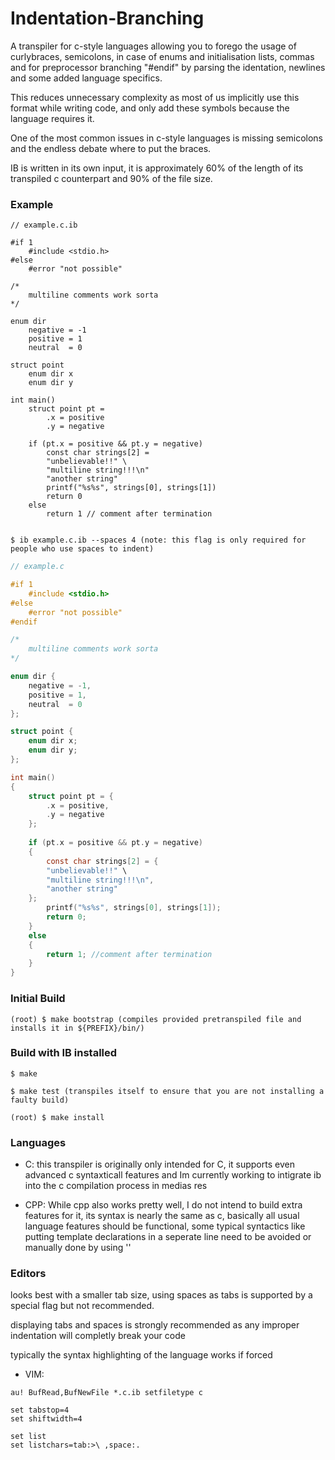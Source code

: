 # Indentation-Branching

A transpiler for c-style languages allowing you to forego the usage of curlybraces, semicolons, in case of enums and initialisation lists, commas and for preprocessor branching "#endif" by parsing the identation, newlines and some added language specifics.

This reduces unnecessary complexity as most of us implicitly use this format while writing code, and only add these symbols because the language requires it.

One of the most common issues in c-style languages is missing semicolons and the endless debate where to put the braces.

IB is written in its own input, it is approximately 60% of the length of its transpiled c counterpart and 90% of the file size.

### Example

```
// example.c.ib

#if 1
    #include <stdio.h>
#else
    #error "not possible"

/*
    multiline comments work sorta
*/

enum dir
    negative = -1
    positive = 1
    neutral  = 0

struct point
    enum dir x
    enum dir y

int main()
    struct point pt =
        .x = positive
        .y = negative
    
    if (pt.x = positive && pt.y = negative)
    	const char strings[2] =
		"unbelievable!!" \
		"multiline string!!!\n"
		"another string"
        printf("%s%s", strings[0], strings[1])
        return 0
    else
        return 1 // comment after termination
		
```

```
$ ib example.c.ib --spaces 4 (note: this flag is only required for people who use spaces to indent)
```

```c
// example.c

#if 1
    #include <stdio.h>
#else
    #error "not possible"
#endif

/*
    multiline comments work sorta
*/

enum dir {
    negative = -1,
    positive = 1,
    neutral  = 0
};

struct point {
    enum dir x;
    enum dir y;
};

int main()
{
    struct point pt = {
        .x = positive,
        .y = negative
    };
    
    if (pt.x = positive && pt.y = negative)
    {
        const char strings[2] = {
		"unbelievable!!" \
		"multiline string!!!\n",
		"another string"
	};
        printf("%s%s", strings[0], strings[1]);
        return 0;
    }
    else
    {
        return 1; //comment after termination
    }
}
```

### Initial Build
~~~
(root) $ make bootstrap (compiles provided pretranspiled file and installs it in ${PREFIX}/bin/)
~~~

### Build with IB installed

~~~
$ make

$ make test (transpiles itself to ensure that you are not installing a faulty build)

(root) $ make install
~~~

### Languages

- C:
this transpiler is originally only intended for C, it supports even advanced c syntaxticall features and Im currently working to intigrate ib into the c compilation process in medias res

- CPP:
While cpp also works pretty well, I do not intend to build extra features for it, its syntax is nearly the same as c, basically all usual language features should be functional, some typical syntactics like putting template declarations in a seperate line need to be avoided or manually done by using '\'

### Editors

looks best with a smaller tab size, using spaces as tabs is supported by a special flag but not recommended.

displaying tabs and spaces is strongly recommended as any improper indentation will completly break your code

typically the syntax highlighting of the language works if forced

- VIM:
~~~
au! BufRead,BufNewFile *.c.ib setfiletype c

set tabstop=4
set shiftwidth=4

set list
set listchars=tab:>\ ,space:.
~~~
